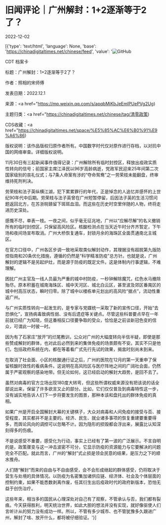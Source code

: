 # 旧闻评论｜广州解封：1+2逐渐等于2了？

2022-12-02

[{'type': 'text/html', 'language': None, 'base': 'https://chinadigitaltimes.net/chinese/feed', 'value': '![GitHub](https://chinadigitaltimes.net/chinese/files/2022/12/790c1523f3.png)

CDT 档案卡

标题：广州解封：1+2逐渐等于2了？

作者：照相的宋师傅

发表日期：2022.12.1

来源：<a href="https://mp.weixin.qq.com/s/apqbMiKbJeEmlPUePVg2Ug)

主题归类：<a href="https://chinadigitaltimes.net/chinese/tag/清零政策)

CDS收藏：<a href="https://chinadigitaltimes.net/space/%E5%85%AC%E6%B0%91%E9%A6%86)

版权说明：该作品版权归原作者所有。中国数字时代仅对原作进行存档，以对抗中国的网络审查。详细版权说明。





11月30日有三起新闻事件值得记录：广州解除所有临时封控区，释放出疫政实质性转向的信号；前国家主席江泽民以96岁高龄病逝，党政军民迎来25年间第二次国家级别的丧礼仪式；与7条人命案有涉的“夺命鸳鸯”之一劳荣枝未能翻盘，终审维持死刑判决。

劳荣枝和法子英纵横江湖，犯下累累罪行的年代，正是悼念的人追忆并感怀的上世纪90年代中后期。劳荣枝与法子英曾在广州短暂停留，后因法子英的生活习惯问题返回北方，在苏浙皖赣留下斑斑血泪。而这些在历史时空里伴随的人物，终将走进历史深处。

感慨不尽，单表一枝。一夜之间，似乎毫无征兆地，广州以“应解尽解”的名义撤销所有的临时封控区，只保留高风险区。核酸检测点在当天近午时分齐齐暂定，下午场和夜间场宣布取消。广州大桥恢复通车，封锁月余的海珠区全面贯通南北主城区。

在官方口径中，广州各区步调一致地采取类似解封动作，其理据没有超脱第九版防控指南和20条优化措施，遵循的仍然是“科学精准防疫”总方针。也就是说，广州解封的逻辑不是另起炉灶，而是源于防疫的既定文件。这是体制内行事逻辑，不难理解。

困扰广州主官及一线人员最为严重的城中村防疫，一秒钟解除魔咒，红色水马撤除殆尽。原本积蓄在城南海珠区、城中天河区、城北白云区，甚至波及郊区番禺区的城中村高压状态，瞬时归零。除了城中以楼栋单元划出的高风险“据点”，流动性重返广州。

与广州实质性转向一起发生的，是专家与党媒统一采取了新的宣传口径，开始“去恐惧化”，宣扬病毒致病性弱、没有后遗症等关键点。尽管这些科普要点早在一年前就已经广为知晓，但这番相反口径要争取的受众，恰恰是之前谈新冠色变的信众，可谓此一时彼一时。

因为有了石家庄“放开”的烂尾教训，公众对广州的大幅度转向半信半疑，即使是那些赞成解封的群体，也对此后必然到来的集体免疫的场景颇有不安。其实不只是他们，包括政府系统在内，都在等着看广式先行先试的效果，揭盅时刻尚未到来。

在取消了社会面、小区的核酸通行证之后，广州的医院在12月的第一天重申了保留核酸时效性的看病条件。这说明在高风险区与医疗阵地之间的广阔社会面，仍然属于严密观察的感染地带。但无论如何，这已经启动的解封大趋势，是回不去了。

虽然对病毒的官方立场出现180度大转弯，但这些所谓权威来源没有把该说的话全部说出来，保留了许多欲言又止的部分。比如，它们仅仅普及到病毒特性这一步，没有诚实地告诉人们下一步将要发生的图景，那种本该和盘托出的群体免疫的真相。

如果广州是开启全国解封大幕的关键棋子，大众对病毒和人间免疫的接受与否、接受程度，其实都并不是主要的。经济、民生、就业诸多事项的恢复重建要重要得多，而舆论风向的调控可以忽略不计。因为隐形的损毁都会浮出来，展露比认知深刻得多的伤痕。

不是说感受不重要，感受化为行动，事实上已经有了第一波的广泛展示。不言自明的是，政策骤变与这一冲击波密不可分，它显示防疫的资源能力与它要解决的问题完全不匹配。就此而言，广州的“解封”式止损是领会民意的结果，是压力之下的顺水推舟。

人们随“解封”而来的自由与不自由感受，会不会形成继起的群体感受，仍将取决于营生与处境的具体情况。以防疫为名密集加诸供应链、经济体、社会及个体层面的控制约束，如果不能悉数剥离作废，任其衍生出后疫政时代的政府新版本，恐怕无益于创伤治疗。

这些年来，相当多的国民从心理深处对自己有了观察，不管承认与否，我们都有裂痕。今天获得胜利，明天统治世界，如此大胆的想法并没有实现，就好像驱使人们言听计从的努力没有成功一样。所以，不管有多少城市、也不管犹豫多久跟进广州，解封了啥、放开什么，都将被仔细验证。'}]